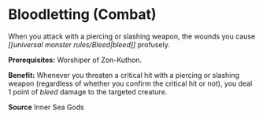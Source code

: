 ﻿---
cssclass: [feats]

---
# Bloodletting (Combat)

When you attack with a piercing or slashing weapon, the wounds you cause _[[universal monster rules/Bleed|bleed]]_ profusely.

**Prerequisites:** Worshiper of Zon-Kuthon.

**Benefit:** Whenever you threaten a critical hit with a piercing or slashing weapon (regardless of whether you confirm the critical hit or not), you deal 1 point of _bleed_ damage to the targeted creature.

**Source** Inner Sea Gods